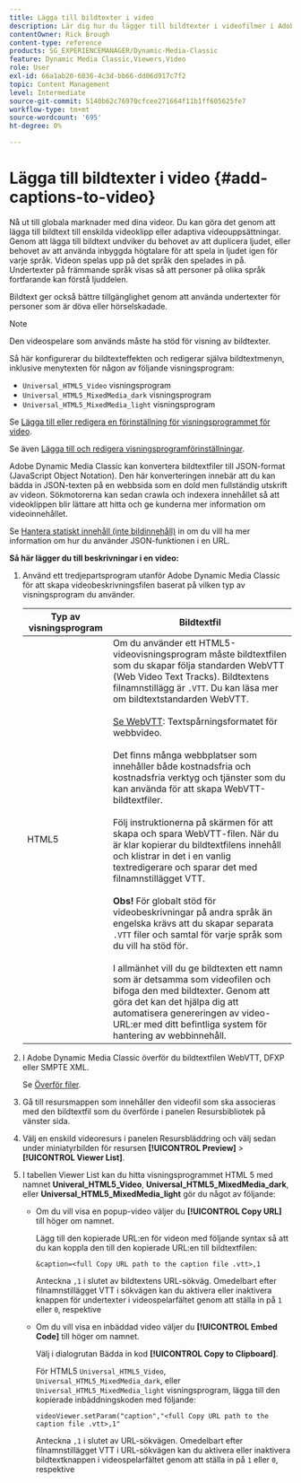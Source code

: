 ```yaml
---
title: Lägga till bildtexter i video
description: Lär dig hur du lägger till bildtexter i videofilmer i Adobe Dynamic Media Classic.
contentOwner: Rick Brough
content-type: reference
products: SG_EXPERIENCEMANAGER/Dynamic-Media-Classic
feature: Dynamic Media Classic,Viewers,Video
role: User
exl-id: 66a1ab20-6036-4c3d-bb66-dd06d917c7f2
topic: Content Management
level: Intermediate
source-git-commit: 5140b62c76970cfcee271664f11b1ff605625fe7
workflow-type: tm+mt
source-wordcount: '695'
ht-degree: 0%

---
```


# Lägga till bildtexter i video {#add-captions-to-video}

Nå ut till globala marknader med dina videor. Du kan göra det genom att lägga till bildtext till enskilda videoklipp eller adaptiva videouppsättningar. Genom att lägga till bildtext undviker du behovet av att duplicera ljudet, eller behovet av att använda inbyggda högtalare för att spela in ljudet igen för varje språk. Videon spelas upp på det språk den spelades in på. Undertexter på främmande språk visas så att personer på olika språk fortfarande kan förstå ljuddelen.

Bildtext ger också bättre tillgänglighet genom att använda undertexter för personer som är döva eller hörselskadade.

>[!NOTE]
>
>Den videospelare som används måste ha stöd för visning av bildtexter.

Så här konfigurerar du bildtexteffekten och redigerar själva bildtextmenyn, inklusive menytexten för någon av följande visningsprogram:

* `Universal_HTML5_Video` visningsprogram
* `Universal_HTML5_MixedMedia_dark` visningsprogram
* `Universal_HTML5_MixedMedia_light` visningsprogram

Se [Lägga till eller redigera en förinställning för visningsprogrammet för video](previewing-videos-video-viewer.md#adding_or_editing_a_video_viewer_preset).

Se även [Lägga till och redigera visningsprogramförinställningar](application-setup.md#adding_and_editing_viewer_presets).

Adobe Dynamic Media Classic kan konvertera bildtextfiler till JSON-format (JavaScript Object Notation). Den här konverteringen innebär att du kan bädda in JSON-texten på en webbsida som en dold men fullständig utskrift av videon. Sökmotorerna kan sedan crawla och indexera innehållet så att videoklippen blir lättare att hitta och ge kunderna mer information om videoinnehållet.

Se [Hantera statiskt innehåll (inte bildinnehåll)](https://experienceleague.adobe.com/en/docs/dynamic-media-developer-resources/image-serving-api/image-serving-api/c-serving-static-nonimage-contents#image-serving-api) in om du vill ha mer information om hur du använder JSON-funktionen i en URL.

**Så här lägger du till beskrivningar i en video:**

1. Använd ett tredjepartsprogram utanför Adobe Dynamic Media Classic för att skapa videobeskrivningsfilen baserat på vilken typ av visningsprogram du använder.

   | Typ av visningsprogram | Bildtextfil |
   |--- |--- |
   | HTML5 | Om du använder ett HTML5-videovisningsprogram måste bildtextfilen som du skapar följa standarden WebVTT (Web Video Text Tracks). Bildtextens filnamnstillägg är `.VTT`. Du kan läsa mer om bildtextstandarden WebVTT.<br><br>[Se WebVTT](https://w3c.github.io/webvtt/): Textspårningsformatet för webbvideo. <br><br>Det finns många webbplatser som innehåller både kostnadsfria och kostnadsfria verktyg och tjänster som du kan använda för att skapa WebVTT-bildtextfiler. <br><br>Följ instruktionerna på skärmen för att skapa och spara WebVTT-filen. När du är klar kopierar du bildtextfilens innehåll och klistrar in det i en vanlig textredigerare och sparar det med filnamnstillägget VTT. <br><br><b>Obs!</b> För globalt stöd för videobeskrivningar på andra språk än engelska krävs att du skapar separata `.VTT` filer och samtal för varje språk som du vill ha stöd för. <br><br>I allmänhet vill du ge bildtexten ett namn som är detsamma som videofilen och bifoga den med bildtexter. Genom att göra det kan det hjälpa dig att automatisera genereringen av video-URL:er med ditt befintliga system för hantering av webbinnehåll. |

1. I Adobe Dynamic Media Classic överför du bildtextfilen WebVTT, DFXP eller SMPTE XML.

   Se [Överför filer](uploading-files.md#uploading_files).

1. Gå till resursmappen som innehåller den videofil som ska associeras med den bildtextfil som du överförde i panelen Resursbibliotek på vänster sida.
1. Välj en enskild videoresurs i panelen Resursbläddring och välj sedan under miniatyrbilden för resursen **[!UICONTROL Preview]** > **[!UICONTROL Viewer List]**.
1. I tabellen Viewer List kan du hitta visningsprogrammet HTML 5 med namnet **Univeral_HTML5_Video**, **Universal_HTML5_MixedMedia_dark**, eller **Universal_HTML5_MixedMedia_light** gör du något av följande:

   * Om du vill visa en popup-video väljer du **[!UICONTROL Copy URL]** till höger om namnet.

     Lägg till den kopierade URL:en för videon med följande syntax så att du kan koppla den till den kopierade URL:en till bildtextfilen:

     `&caption=<full Copy URL path to the caption file .vtt>,1`

     Anteckna `,1` i slutet av bildtextens URL-sökväg. Omedelbart efter filnamnstillägget VTT i sökvägen kan du aktivera eller inaktivera knappen för undertexter i videospelarfältet genom att ställa in på `1` eller `0`, respektive

   * Om du vill visa en inbäddad video väljer du **[!UICONTROL Embed Code]** till höger om namnet.

     Välj i dialogrutan Bädda in kod **[!UICONTROL Copy to Clipboard]**.

     För HTML5 `Universal_HTML5_Video`, `Universal_HTML5_MixedMedia_dark`, eller `Universal_HTML5_MixedMedia_light` visningsprogram, lägga till den kopierade inbäddningskoden med följande:

     `videoViewer.setParam("caption","<full Copy URL path to the caption file .vtt>,1"`

     Anteckna `,1` i slutet av URL-sökvägen. Omedelbart efter filnamnstillägget VTT i URL-sökvägen kan du aktivera eller inaktivera bildtextknappen i videospelarfältet genom att ställa in på `1` eller `0`, respektive

